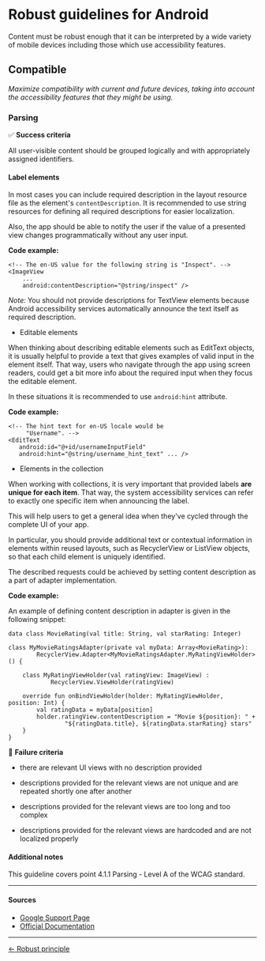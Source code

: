 # Robust guidelines for Android

Content must be robust enough that it can be interpreted by a wide variety of mobile devices including those which use accessibility features.

## Compatible

_Maximize compatibility with current and future devices, taking into account the accessibility features that they might be using._

### Parsing

:white_check_mark: **Success criteria**

All user-visible content should be grouped logically and with appropriately assigned identifiers.

#### Label elements

In most cases you can include required description in the layout resource file as the element's `contentDescription`. It is recommended to use string resources for defining all required descriptions for easier localization.

Also, the app should be able to notify the user if the value of a presented view changes programmatically without any user input.

**Code example:**

```
<!-- The en-US value for the following string is "Inspect". -->
<ImageView
    ...
    android:contentDescription="@string/inspect" />
```

_Note:_ You should not provide descriptions for TextView elements because Android accessibility services automatically announce the text itself as required description.

- Editable elements

When thinking about describing editable elements such as EditText objects, it is usually helpful to provide a text that gives examples of valid input in the element itself. That way, users who navigate through the app using screen readers, could get a bit more info about the required input when they focus the editable element.

In these situations it is recommended to use `android:hint` attribute.

**Code example:**

```
<!-- The hint text for en-US locale would be
     "Username". -->
<EditText
   android:id="@+id/usernameInputField"
   android:hint="@string/username_hint_text" ... />
```


- Elements in the collection

When working with collections, it is very important that provided labels **are unique for each item**. That way, the system accessibility services can refer to exactly one specific item when announcing the label.

This will help users to get a general idea when they've cycled through the complete UI of your app.

In particular, you should provide additional text or contextual information in elements within reused layouts, such as RecyclerView or ListView objects, so that each child element is uniquely identified.

The described requests could be achieved by setting content description as a part of adapter implementation.

**Code example:**

An example of defining content description in adapter is given in the following snippet:

```
data class MovieRating(val title: String, val starRating: Integer)

class MyMovieRatingsAdapter(private val myData: Array<MovieRating>):
        RecyclerView.Adapter<MyMovieRatingsAdapter.MyRatingViewHolder>() {

    class MyRatingViewHolder(val ratingView: ImageView) :
            RecyclerView.ViewHolder(ratingView)

    override fun onBindViewHolder(holder: MyRatingViewHolder, position: Int) {
        val ratingData = myData[position]
        holder.ratingView.contentDescription = "Movie ${position}: " +
                "${ratingData.title}, ${ratingData.starRating} stars"
    }
}
```

:no_entry_sign: **Failure criteria**

- there are relevant UI views with no description provided

- descriptions provided for the relevant views are not unique and are repeated shortly one after another

- descriptions provided for the relevant views are too long and too complex

- descriptions provided for the relevant views are hardcoded and are not localized properly

#### Additional notes

This guideline covers point 4.1.1 Parsing - Level A of the WCAG standard.

---

#### Sources

- [Google Support Page](https://support.google.com/accessibility/android)
- [Official Documentation](https://developer.android.com/guide/topics/ui/accessibility)

---

[← Robust principle](../../principles/robust_principle.md "Robust principle")
